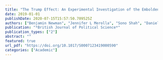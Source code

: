 ```yaml
---
title: "The Trump Effect: An Experimental Investigation of the Emboldening Effect of Racially Inflammatory Elite Communication"
date: 2019-01-01
publishDate: 2020-07-15T15:57:50.709525Z
authors: ["Benjamin Newman", "Jennifer L Merolla", "Sono Shah", "Danielle Casarez Lemi", "Loren Collingwood", "S Karthick Ramakrishnan"]
publication: "*British Journal of Political Science*"
publication_types: ["2"]
abstract: ""
featured: true
url_pdf: "https://doi.org/10.1017/S0007123419000590"
categories: ["Academic"]
---
```


